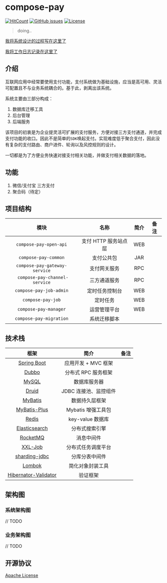 # compose-pay

[![HitCount](http://hits.dwyl.io/pleuvoir/compose-pay.svg)](http://hits.dwyl.io/pleuvoir/compose-pay) 
[![GitHub issues](https://img.shields.io/github/issues/pleuvoir/compose-pay.svg)](https://github.com/pleuvoir/compose-pay/issues)
[![License](https://img.shields.io/badge/License-Apache%202.0-blue.svg?label=license)](https://github.com/pleuvoir/compose-pay/blob/master/LICENSE)

> doing..

[我将系统设计的过程写在这里了](https://juejin.im/post/5efeb940f265da22e27a7538)

[我将工作日志记录在这里了](https://github.com/pleuvoir/compose-pay/blob/master/CHANGELOG.md)


## 介绍
互联网应用中经常要使用支付功能，支付系统做为基础设施，应当是高可用、灵活可配置且不与业务系统耦合的。基于此，剥离出该系统。

系统主要由三部分构成：
1. 数据库迁移工具
2. 后台管理
3. 后端服务

该项目的初衷是为企业提灵活可扩展的支付服务，方便对接三方支付通道，并完成支付功能的收口。因此不是简单的`SDK`唤起支付。实现难度低于聚合支付，因此没有复杂的支付路由、商户进件、轮询以及风控规则的设计。

一切都是为了方便业务快速对接支付相关功能，并做支付相关数据的落地。

## 功能

1. 微信/支付宝 三方支付
2. 聚合码（待定）

## 项目结构

|              模块              |      名称      | 简介 | 备注 |
| :----------------------------: | :------------: | :--: | :--: |
|     `compose-pay-open-api`     | 支付 HTTP 服务站点层 | WEB  |      |
| `compose-pay-common`  |  支付公共包  | JAR  |      |
| `compose-pay-gateway-service`  |  支付网关服务  | RPC  |      |
| ` compose-pay-channel-service` |  三方通道服务  | RPC  |      |
|    `compose-pay-job-admin`     | 定时任务控制台 | WEB  |      |
|       `compose-pay-job`        |    定时任务    | WEB  |      |
|     `compose-pay-manager`      |  运营管理平台  | WEB  |      |
|    `compose-pay-migration`     |  系统迁移脚本  |      |      |

## 技术栈

| 			框架 					| 	简介	 |  备注 |
| :----------------------------: | :------------: | :-: |
| [Spring Boot](https://spring.io/projects/spring-boot) | 应用开发 + MVC 框架 ||
| [Dubbo](http://dubbo.apache.org/) | 分布式 RPC 服务框架 |  |
| [MySQL](https://www.mysql.com/cn/) | 数据库服务器 |  |
| [Druid](https://github.com/alibaba/druid) | JDBC 连接池、监控组件 |  |
| [MyBatis](http://www.mybatis.org/mybatis-3/zh/index.html) | 数据持久层框架 |  |
| [MyBatis-Plus](https://mp.baomidou.com/) | Mybatis 增强工具包 |  |
| [Redis](https://redis.io/) | key-value 数据库 |  |
| [Elasticsearch](https://www.elastic.co/cn/) | 分布式搜索引擎 |  |
| [RocketMQ](http://dubbo.apache.org/) | 消息中间件 |  |
| [XXL-Job](http://www.xuxueli.com/xxl-job/) | 分布式任务调度平台 |  |
| [sharding-jdbc]() | 分库分表中间件 | |
| [Lombok](https://github.com/rzwitserloot/lombok) | 简化对象封装工具 | |
| [Hibernator-Validator](http://hibernate.org/validator) | 验证框架 | |

## 架构图

### 系统架构图

// TODO

### 业务架构图

// TODO

## 开源协议
[Apache License](LICENSE)

